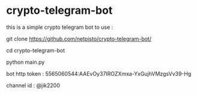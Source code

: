 # crypto-telegram-bot
this is a simple crypto telegram bot
to use :


git clone https://github.com/netpisto/crypto-telegram-bot/


cd crypto-telegram-bot


python main.py


bot http token : 5565060544:AAEvOy37IROZXmxa-YxGujhVMzgsVv39-Hg



channel id : @jik2200 

